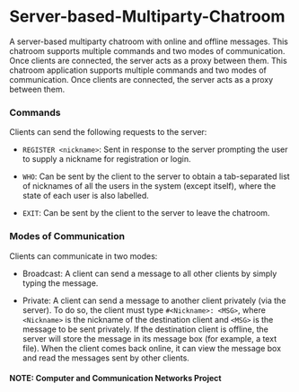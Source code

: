 # Server-based-Multiparty-Chatroom
A server-based multiparty chatroom with online and offline messages. This chatroom supports multiple commands and two modes of communication. Once clients are connected, the server acts as a proxy between them. This chatroom application supports multiple commands and two modes of communication. Once clients are connected, the server acts as a proxy between them. 

### Commands
Clients can send the following requests to the server:

- `REGISTER <nickname>`: Sent in response to the server prompting the user to supply a nickname for registration or login.

- `WHO`: Can be sent by the client to the server to obtain a tab-separated list of nicknames of all the users in the system (except itself), where the state of each user is also labelled.

- `EXIT`: Can be sent by the client to the server to leave the chatroom.

### Modes of Communication
Clients can communicate in two modes:

- Broadcast: A client can send a message to all other clients by simply typing the message.

- Private: A client can send a message to another client privately (via the server). To do so, the client must type `#<Nickname>: <MSG>`, where `<Nickname>` is the nickname of the destination client and `<MSG>` is the message to be sent privately. If the destination client is offline, the server will store the message in its message box (for example, a text file). When the client comes back online, it can view the message box and read the messages sent by other clients.

#### NOTE: Computer and Communication Networks Project
